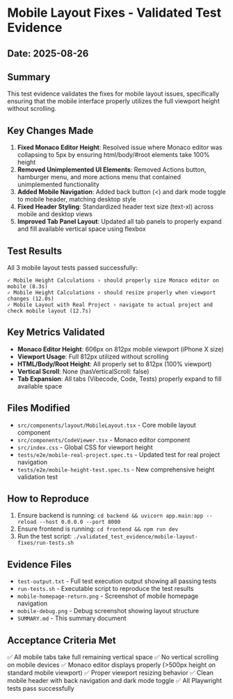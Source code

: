 # Mobile Layout Fixes - Validated Test Evidence

## Date: 2025-08-26

## Summary
This test evidence validates the fixes for mobile layout issues, specifically ensuring that the mobile interface properly utilizes the full viewport height without scrolling.

## Key Changes Made
1. **Fixed Monaco Editor Height**: Resolved issue where Monaco editor was collapsing to 5px by ensuring html/body/#root elements take 100% height
2. **Removed Unimplemented UI Elements**: Removed Actions button, hamburger menu, and more actions menu that contained unimplemented functionality
3. **Added Mobile Navigation**: Added back button (<) and dark mode toggle to mobile header, matching desktop style
4. **Fixed Header Styling**: Standardized header text size (text-xl) across mobile and desktop views
5. **Improved Tab Panel Layout**: Updated all tab panels to properly expand and fill available vertical space using flexbox

## Test Results
All 3 mobile layout tests passed successfully:

```
✓ Mobile Height Calculations › should properly size Monaco editor on mobile (8.3s)
✓ Mobile Height Calculations › should resize properly when viewport changes (12.0s)  
✓ Mobile Layout with Real Project › navigate to actual project and check mobile layout (12.7s)
```

## Key Metrics Validated
- **Monaco Editor Height**: 606px on 812px mobile viewport (iPhone X size)
- **Viewport Usage**: Full 812px utilized without scrolling
- **HTML/Body/Root Height**: All properly set to 812px (100% viewport)
- **Vertical Scroll**: None (hasVerticalScroll: false)
- **Tab Expansion**: All tabs (Vibecode, Code, Tests) properly expand to fill available space

## Files Modified
- `src/components/layout/MobileLayout.tsx` - Core mobile layout component
- `src/components/CodeViewer.tsx` - Monaco editor component
- `src/index.css` - Global CSS for viewport height
- `tests/e2e/mobile-real-project.spec.ts` - Updated test for real project navigation
- `tests/e2e/mobile-height-test.spec.ts` - New comprehensive height validation test

## How to Reproduce
1. Ensure backend is running: `cd backend && uvicorn app.main:app --reload --host 0.0.0.0 --port 8000`
2. Ensure frontend is running: `cd frontend && npm run dev`
3. Run the test script: `./validated_test_evidence/mobile-layout-fixes/run-tests.sh`

## Evidence Files
- `test-output.txt` - Full test execution output showing all passing tests
- `run-tests.sh` - Executable script to reproduce the test results
- `mobile-homepage-return.png` - Screenshot of mobile homepage navigation
- `mobile-debug.png` - Debug screenshot showing layout structure
- `SUMMARY.md` - This summary document

## Acceptance Criteria Met
✅ All mobile tabs take full remaining vertical space
✅ No vertical scrolling on mobile devices
✅ Monaco editor displays properly (>500px height on standard mobile viewport)
✅ Proper viewport resizing behavior
✅ Clean mobile header with back navigation and dark mode toggle
✅ All Playwright tests pass successfully